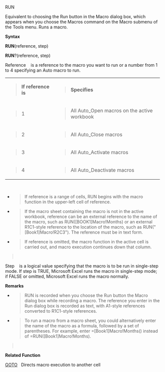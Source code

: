 RUN

Equivalent to choosing the Run button in the Macro dialog box, which
appears when you choose the Macros command on the Macro submenu of the
Tools menu. Runs a macro.

**Syntax**

**RUN**(reference, step)

**RUN**?(reference, step)

Reference    is a reference to the macro you want to run or a number
from 1 to 4 specifying an Auto macro to run.

<table>
<tbody>
<tr class="odd">
<td><blockquote>
<p><strong>If reference is</strong></p>
</blockquote></td>
<td><blockquote>
<p><strong>Specifies</strong></p>
</blockquote></td>
</tr>
<tr class="even">
<td><blockquote>
<p>1</p>
</blockquote></td>
<td><blockquote>
<p>All Auto_Open macros on the active workbook</p>
</blockquote></td>
</tr>
<tr class="odd">
<td><blockquote>
<p>2</p>
</blockquote></td>
<td><blockquote>
<p>All Auto_Close macros</p>
</blockquote></td>
</tr>
<tr class="even">
<td><blockquote>
<p>3</p>
</blockquote></td>
<td><blockquote>
<p>All Auto_Activate macros</p>
</blockquote></td>
</tr>
<tr class="odd">
<td><blockquote>
<p>4</p>
</blockquote></td>
<td><blockquote>
<p>All Auto_Deactivate macros</p>
</blockquote></td>
</tr>
</tbody>
</table>

 

  - > If reference is a range of cells, RUN begins with the macro
    > function in the upper-left cell of reference.

  - > If the macro sheet containing the macro is not in the active
    > workbook, reference can be an external reference to the name of
    > the macro, such as RUN(\[BOOK1\]Macro\!Months) or an external
    > R1C1-style reference to the location of the macro, such as
    > RUN("\[Book1\]Macro\!R2C3"). The reference must be in text form.

  - > If reference is omitted, the macro function in the active cell is
    > carried out, and macro execution continues down that column.

>  

Step    is a logical value specifying that the macro is to be run in
single-step mode. If step is TRUE, Microsoft Excel runs the macro in
single-step mode; if FALSE or omitted, Microsoft Excel runs the macro
normally.

**Remarks**

  - > RUN is recorded when you choose the Run button the Macro dialog
    > box while recording a macro. The reference you enter in the Run
    > dialog box is recorded as text, with A1-style references converted
    > to R1C1-style references.

  - > To run a macro from a macro sheet, you could alternatively enter
    > the name of the macro as a formula, followed by a set of
    > parentheses. For example, enter =\[Book1\]Macro\!Months() instead
    > of =RUN(\[Book1\]Macro\!Months).

>  

**Related Function**

[GOTO](GOTO.md)   Directs macro execution to another cell


